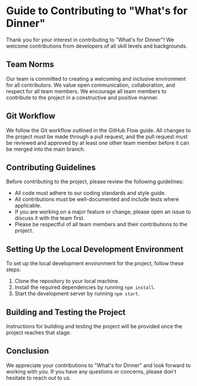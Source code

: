 # Guide to Contributing to "What's for Dinner"
Thank you for your interest in contributing to "What's for Dinner"! We welcome contributions from developers of all skill levels and backgrounds.

## Team Norms
Our team is committed to creating a welcoming and inclusive environment for all contributors. We value open communication, collaboration, and respect for all team members. We encourage all team members to contribute to the project in a constructive and positive manner.

## Git Workflow
We follow the Git workflow outlined in the GitHub Flow guide. All changes to the project must be made through a pull request, and the pull request must be reviewed and approved by at least one other team member before it can be merged into the main branch.

## Contributing Guidelines
Before contributing to the project, please review the following guidelines:

- All code must adhere to our coding standards and style guide.
- All contributions must be well-documented and include tests where applicable.
- If you are working on a major feature or change, please open an issue to discuss it with the team first.
- Please be respectful of all team members and their contributions to the project.

## Setting Up the Local Development Environment
To set up the local development environment for the project, follow these steps:

1. Clone the repository to your local machine.
2. Install the required dependencies by running `npm install`.
3. Start the development server by running `npm start`.

## Building and Testing the Project
Instructions for building and testing the project will be provided once the project reaches that stage.

## Conclusion
We appreciate your contributions to "What's for Dinner" and look forward to working with you. If you have any questions or concerns, please don't hesitate to reach out to us.